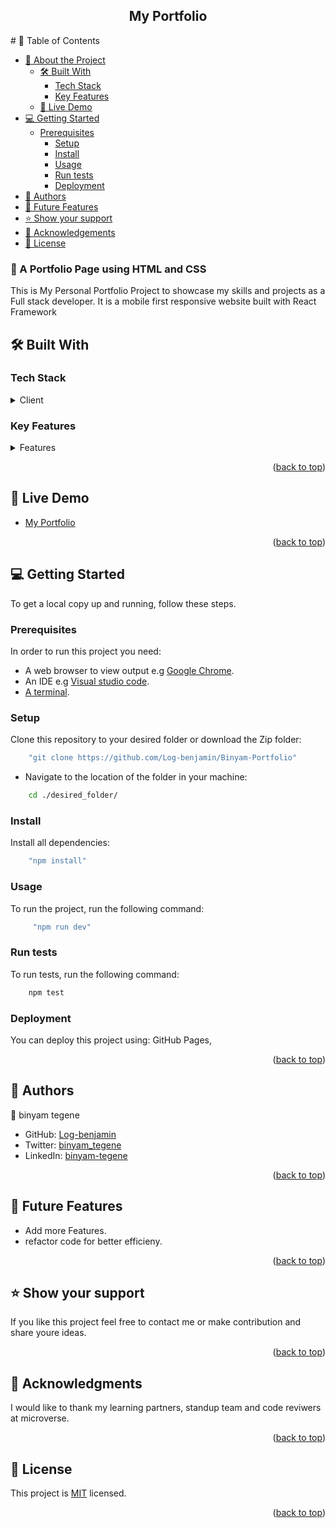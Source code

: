 <a name="readme-top"></a>

<div align="center">
  <h2><b>My Portfolio</b></h3>
</div>
# 📗 Table of Contents

- [📖 About the Project](#about-project)
    - [🛠 Built With](#built-with)
      - [Tech Stack](#tech-stack)
      - [Key Features](#key-features)
    - [🚀 Live Demo](#live-demo)
- [💻 Getting Started](#getting-started)
    - [Prerequisites](#prerequisites)
      - [Setup](#setup)
      - [Install](#install)
      - [Usage](#usage)
      - [Run tests](#run-tests)
      - [Deployment](#deployment)
- [👥 Authors](#authors)
- [🔭 Future Features](#future-features)
- [⭐️ Show your support](#support)
- [🙏 Acknowledgements](#acknowledgements)
- [📝 License](#license)

### 📖 A Portfolio Page using HTML and CSS <a name="about-project"></a>

This is My Personal Portfolio Project to showcase my skills and projects as a Full stack developer. It is a mobile first responsive website built with React Framework

## 🛠 Built With <a name="built-with"></a>

### Tech Stack <a name="tech-stack"></a>

<details>
  <summary>Client</summary>
  <ul>
    <li><a href="https://vitejs.dev/">Vite</a></li>   
    <li><a href="https://react.dev/">React</a></li>
    <li><a href="https://redux.js.org/">Redux</a></li>
    <li><a href="https://tailwindcss.com/">Tailwindcss</a></li>
    <li><a href="https://testing-library.com/docs/bs-react-testing-library/intro">React Testing Library</a></li>
  </ul>
</details>

### Key Features <a name="key-features"></a>

<details>
  <summary>Features</summary>
  <ul>
    <li>About</li>   
    <li>Projects</li>
    <li>Skills</li>
    <li>Contact</li>
  </ul>
</details>

<p align="right">(<a href="#readme-top">back to top</a>)</p>

## 🚀 Live Demo <a name="live-demo"></a>

- [My Portfolio](https://log-benjamin.github.io/My_Portfolio/)

<p align="right">(<a href="#readme-top">back to top</a>)</p>

## 💻 Getting Started <a name="getting-started"></a>

To get a local copy up and running, follow these steps.

### Prerequisites
In order to run this project you need:
- A web browser to view output e.g [Google Chrome](https://www.google.com/chrome/).
- An IDE e.g [Visual studio code](https://code.visualstudio.com/).
- [A terminal](https://code.visualstudio.com/docs/terminal/basics).

### Setup
Clone this repository to your desired folder or download the Zip folder:
```sh
    "git clone https://github.com/Log-benjamin/Binyam-Portfolio"
```
- Navigate to the location of the folder in your machine:

```sh
    cd ./desired_folder/
```
### Install
Install all dependencies:
```sh
    "npm install"
```

### Usage

To run the project, run the following command:
```sh
     "npm run dev"
```
### Run tests
To run tests, run the following command:

```sh
    npm test
```
### Deployment <a name="deployment"></a>

You can deploy this project using: GitHub Pages,

<p align="right">(<a href="#readme-top">back to top</a>)</p>

## 👥 Authors <a name="authors"></a>

👤 binyam tegene

- GitHub: [Log-benjamin](https://github.com/Log-benjamin?tab=repositories)
- Twitter: [binyam_tegene](https://twitter.com/@binyam_tegene)
- LinkedIn: [binyam-tegene](https://www.linkedin.com/in/binyam-tegene-4b77ab265)

<p align="right">(<a href="#readme-top">back to top</a>)</p>

## 🔭 Future Features <a name="future-features"></a>

- Add more Features.
- refactor code for better efficieny.

<p align="right">(<a href="#readme-top">back to top</a>)</p>

## ⭐️ Show your support <a name="support"></a>

If you like this project feel free to contact me or make contribution and share youre ideas.

<p align="right">(<a href="#readme-top">back to top</a>)</p>

## 🙏 Acknowledgments <a name="acknowledgements"></a>

I would like to thank my learning partners, standup team and code reviwers at microverse.

<p align="right">(<a href="#readme-top">back to top</a>)</p>

## 📝 License <a name="license"></a>


This project is [MIT](./LICENSE) licensed.

<p align="right">(<a href="#readme-top">back to top</a>)</p>
